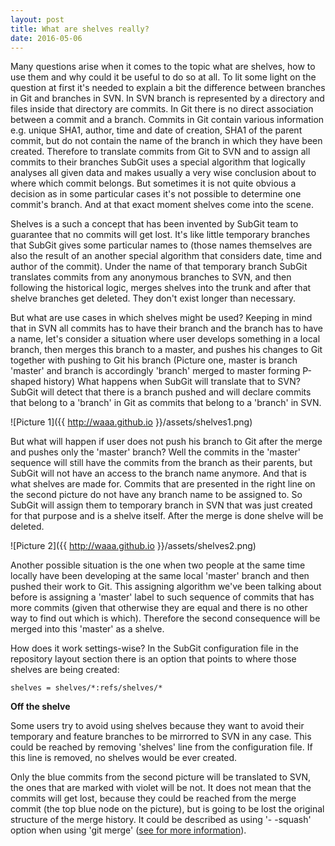 ```yaml
---
layout: post
title: What are shelves really?
date: 2016-05-06
---
```

Many questions arise when it comes to the topic what are shelves, how to
use them and why could it be useful to do so at all. To lit some light on
the question at first it's needed to explain a bit the difference between
branches in Git and branches in SVN. In SVN branch is represented by a
directory and files inside that directory are commits. In Git there is no direct
association between a commit and a branch. Commits in Git contain various
information e.g. unique SHA1, author, time and date of creation, SHA1 of
the parent commit, but do not contain the name of the branch in which they
have been created. Therefore to translate commits from Git to SVN and to
assign all commits to their branches SubGit uses a special algorithm that
logically analyses all given data and makes usually a very wise conclusion
about to where which commit belongs.
But sometimes it is not quite obvious a decision as in some particular cases it's not possible to determine one commit's branch.
And at that exact moment shelves come into the scene.

Shelves is a such a concept that has been invented by SubGit team to
guarantee that no commits will get lost. It's like little temporary
branches that SubGit gives some particular names to (those names
themselves are also the result of an another special algorithm that
considers date, time and author of the commit). Under the name of that
temporary branch SubGit translates commits from any anonymous branches to
SVN, and then following the
historical logic, merges shelves into the trunk and after that shelve
branches get deleted. They don't exist longer than necessary.

But what are use cases in which shelves might be used?
Keeping in mind that in SVN all commits has to have their branch and the
branch has to have a name, let's consider a situation where user develops
something in a local branch, then merges this branch to a master, and
pushes his changes to Git together with pushing to Git his
branch (Picture one, master is branch 'master' and branch is accordingly 'branch' merged to master forming P-shaped history)
What happens when SubGit will translate that to SVN? SubGit will
detect that there is a branch pushed and will declare commits that belong to a 'branch' in Git as commits that belong to a 'branch' in SVN.

![Picture 1]({{ http://waaa.github.io }}/assets/shelves1.png)

But what will happen if user does not push his branch to Git after
the merge and pushes only the 'master' branch? Well the commits in the
'master' sequence will still have the commits from the branch as their
parents, but SubGit will not have an access to the branch name anymore.
And that is what shelves are made for.
Commits that are presented in the right line on the second picture do not have any branch name to be assigned to. So SubGit will assign them to temporary branch in SVN that was just created for that purpose and is a shelve itself. After the merge is done shelve will be deleted.

![Picture 2]({{ http://waaa.github.io }}/assets/shelves2.png)

Another possible situation is the one when two people at the
same time locally have been developing at the same local 'master' branch
and then pushed their work to Git.
This assigning algorithm we've been talking about before is assigning a 'master' label to such sequence
of commits that has more commits (given that otherwise they are equal and there is no other way to find out which is which).
Therefore the second consequence will be merged into
this 'master' as a shelve.

How does it work settings-wise? In the SubGit configuration file in the repository layout section there is
an option that points to where those shelves are being created:

    shelves = shelves/*:refs/shelves/*

**Off the shelve**

Some users try to avoid using shelves because they want to avoid their
temporary and feature branches to be mirrorred to SVN in any case. This could be reached by
removing 'shelves' line from the configuration file. If this line is
removed, no shelves would be ever created.

Only the blue commits from the second picture will be translated to SVN, the ones that are marked with violet will be not.
It does not mean that the commits will get lost, because they could be reached from the merge commit (the top blue node on the picture), but is going to be lost the original structure of the merge history. It could be described as using '- -squash' option when using 'git merge' (<a href="http://365git.tumblr.com/post/4364212086/git-merge-squash">see for more information</a>).




